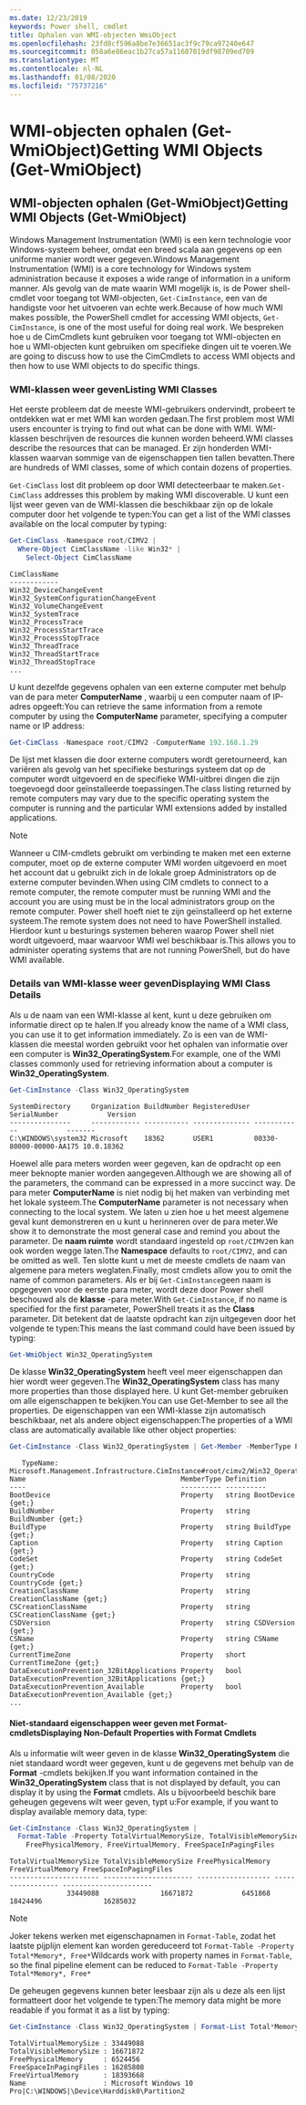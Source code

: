 ```yaml
---
ms.date: 12/23/2019
keywords: Power shell, cmdlet
title: Ophalen van WMI-objecten WmiObject
ms.openlocfilehash: 23fd8cf596a8be7e36651ac3f9c79ca97240e647
ms.sourcegitcommit: 058a6e86eac1b27ca57a11687019df98709ed709
ms.translationtype: MT
ms.contentlocale: nl-NL
ms.lasthandoff: 01/08/2020
ms.locfileid: "75737216"
---
```

# <a name="getting-wmi-objects-get-wmiobject"></a><span data-ttu-id="4d8b3-103">WMI-objecten ophalen (Get-WmiObject)</span><span class="sxs-lookup"><span data-stu-id="4d8b3-103">Getting WMI Objects (Get-WmiObject)</span></span>

## <a name="getting-wmi-objects-get-wmiobject"></a><span data-ttu-id="4d8b3-104">WMI-objecten ophalen (Get-WmiObject)</span><span class="sxs-lookup"><span data-stu-id="4d8b3-104">Getting WMI Objects (Get-WmiObject)</span></span>

<span data-ttu-id="4d8b3-105">Windows Management Instrumentation (WMI) is een kern technologie voor Windows-systeem beheer, omdat een breed scala aan gegevens op een uniforme manier wordt weer gegeven.</span><span class="sxs-lookup"><span data-stu-id="4d8b3-105">Windows Management Instrumentation (WMI) is a core technology for Windows system administration because it exposes a wide range of information in a uniform manner.</span></span> <span data-ttu-id="4d8b3-106">Als gevolg van de mate waarin WMI mogelijk is, is de Power shell-cmdlet voor toegang tot WMI-objecten, `Get-CimInstance`, een van de handigste voor het uitvoeren van echte werk.</span><span class="sxs-lookup"><span data-stu-id="4d8b3-106">Because of how much WMI makes possible, the PowerShell cmdlet for accessing WMI objects, `Get-CimInstance`, is one of the most useful for doing real work.</span></span> <span data-ttu-id="4d8b3-107">We bespreken hoe u de CimCmdlets kunt gebruiken voor toegang tot WMI-objecten en hoe u WMI-objecten kunt gebruiken om specifieke dingen uit te voeren.</span><span class="sxs-lookup"><span data-stu-id="4d8b3-107">We are going to discuss how to use the CimCmdlets to access WMI objects and then how to use WMI objects to do specific things.</span></span>

### <a name="listing-wmi-classes"></a><span data-ttu-id="4d8b3-108">WMI-klassen weer geven</span><span class="sxs-lookup"><span data-stu-id="4d8b3-108">Listing WMI Classes</span></span>

<span data-ttu-id="4d8b3-109">Het eerste probleem dat de meeste WMI-gebruikers ondervindt, probeert te ontdekken wat er met WMI kan worden gedaan.</span><span class="sxs-lookup"><span data-stu-id="4d8b3-109">The first problem most WMI users encounter is trying to find out what can be done with WMI.</span></span> <span data-ttu-id="4d8b3-110">WMI-klassen beschrijven de resources die kunnen worden beheerd.</span><span class="sxs-lookup"><span data-stu-id="4d8b3-110">WMI classes describe the resources that can be managed.</span></span> <span data-ttu-id="4d8b3-111">Er zijn honderden WMI-klassen waarvan sommige van de eigenschappen tien tallen bevatten.</span><span class="sxs-lookup"><span data-stu-id="4d8b3-111">There are hundreds of WMI classes, some of which contain dozens of properties.</span></span>

<span data-ttu-id="4d8b3-112">`Get-CimClass` lost dit probleem op door WMI detecteerbaar te maken.</span><span class="sxs-lookup"><span data-stu-id="4d8b3-112">`Get-CimClass` addresses this problem by making WMI discoverable.</span></span> <span data-ttu-id="4d8b3-113">U kunt een lijst weer geven van de WMI-klassen die beschikbaar zijn op de lokale computer door het volgende te typen:</span><span class="sxs-lookup"><span data-stu-id="4d8b3-113">You can get a list of the WMI classes available on the local computer by typing:</span></span>

```powershell
Get-CimClass -Namespace root/CIMV2 |
  Where-Object CimClassName -like Win32* |
    Select-Object CimClassName
```

```Output
CimClassName
------------
Win32_DeviceChangeEvent
Win32_SystemConfigurationChangeEvent
Win32_VolumeChangeEvent
Win32_SystemTrace
Win32_ProcessTrace
Win32_ProcessStartTrace
Win32_ProcessStopTrace
Win32_ThreadTrace
Win32_ThreadStartTrace
Win32_ThreadStopTrace
...
```

<span data-ttu-id="4d8b3-114">U kunt dezelfde gegevens ophalen van een externe computer met behulp van de para meter **ComputerName** , waarbij u een computer naam of IP-adres opgeeft:</span><span class="sxs-lookup"><span data-stu-id="4d8b3-114">You can retrieve the same information from a remote computer by using the **ComputerName** parameter, specifying a computer name or IP address:</span></span>

```powershell
Get-CimClass -Namespace root/CIMV2 -ComputerName 192.168.1.29
```

<span data-ttu-id="4d8b3-115">De lijst met klassen die door externe computers wordt geretourneerd, kan variëren als gevolg van het specifieke besturings systeem dat op de computer wordt uitgevoerd en de specifieke WMI-uitbrei dingen die zijn toegevoegd door geïnstalleerde toepassingen.</span><span class="sxs-lookup"><span data-stu-id="4d8b3-115">The class listing returned by remote computers may vary due to the specific operating system the computer is running and the particular WMI extensions added by installed applications.</span></span>

> [!NOTE]
> <span data-ttu-id="4d8b3-116">Wanneer u CIM-cmdlets gebruikt om verbinding te maken met een externe computer, moet op de externe computer WMI worden uitgevoerd en moet het account dat u gebruikt zich in de lokale groep Administrators op de externe computer bevinden.</span><span class="sxs-lookup"><span data-stu-id="4d8b3-116">When using CIM cmdlets to connect to a remote computer, the remote computer must be running WMI and the account you are using must be in the local administrators group on the remote computer.</span></span>
> <span data-ttu-id="4d8b3-117">Power shell hoeft niet te zijn geïnstalleerd op het externe systeem.</span><span class="sxs-lookup"><span data-stu-id="4d8b3-117">The remote system does not need to have PowerShell installed.</span></span> <span data-ttu-id="4d8b3-118">Hierdoor kunt u besturings systemen beheren waarop Power shell niet wordt uitgevoerd, maar waarvoor WMI wel beschikbaar is.</span><span class="sxs-lookup"><span data-stu-id="4d8b3-118">This allows you to administer operating systems that are not running PowerShell, but do have WMI available.</span></span>

### <a name="displaying-wmi-class-details"></a><span data-ttu-id="4d8b3-119">Details van WMI-klasse weer geven</span><span class="sxs-lookup"><span data-stu-id="4d8b3-119">Displaying WMI Class Details</span></span>

<span data-ttu-id="4d8b3-120">Als u de naam van een WMI-klasse al kent, kunt u deze gebruiken om informatie direct op te halen.</span><span class="sxs-lookup"><span data-stu-id="4d8b3-120">If you already know the name of a WMI class, you can use it to get information immediately.</span></span> <span data-ttu-id="4d8b3-121">Zo is een van de WMI-klassen die meestal worden gebruikt voor het ophalen van informatie over een computer is **Win32_OperatingSystem**.</span><span class="sxs-lookup"><span data-stu-id="4d8b3-121">For example, one of the WMI classes commonly used for retrieving information about a computer is **Win32_OperatingSystem**.</span></span>

```powershell
Get-CimInstance -Class Win32_OperatingSystem
```

```Output
SystemDirectory     Organization BuildNumber RegisteredUser SerialNumber            Version
---------------     ------------ ----------- -------------- ------------            -------
C:\WINDOWS\system32 Microsoft    18362       USER1          00330-80000-00000-AA175 10.0.18362
```

<span data-ttu-id="4d8b3-122">Hoewel alle para meters worden weer gegeven, kan de opdracht op een meer beknopte manier worden aangegeven.</span><span class="sxs-lookup"><span data-stu-id="4d8b3-122">Although we are showing all of the parameters, the command can be expressed in a more succinct way.</span></span>
<span data-ttu-id="4d8b3-123">De para meter **ComputerName** is niet nodig bij het maken van verbinding met het lokale systeem.</span><span class="sxs-lookup"><span data-stu-id="4d8b3-123">The **ComputerName** parameter is not necessary when connecting to the local system.</span></span> <span data-ttu-id="4d8b3-124">We laten u zien hoe u het meest algemene geval kunt demonstreren en u kunt u herinneren over de para meter.</span><span class="sxs-lookup"><span data-stu-id="4d8b3-124">We show it to demonstrate the most general case and remind you about the parameter.</span></span> <span data-ttu-id="4d8b3-125">De **naam ruimte** wordt standaard ingesteld op `root/CIMV2`en kan ook worden wegge laten.</span><span class="sxs-lookup"><span data-stu-id="4d8b3-125">The **Namespace** defaults to `root/CIMV2`, and can be omitted as well.</span></span> <span data-ttu-id="4d8b3-126">Ten slotte kunt u met de meeste cmdlets de naam van algemene para meters weglaten.</span><span class="sxs-lookup"><span data-stu-id="4d8b3-126">Finally, most cmdlets allow you to omit the name of common parameters.</span></span> <span data-ttu-id="4d8b3-127">Als er bij `Get-CimInstance`geen naam is opgegeven voor de eerste para meter, wordt deze door Power shell beschouwd als de **klasse** -para meter.</span><span class="sxs-lookup"><span data-stu-id="4d8b3-127">With `Get-CimInstance`, if no name is specified for the first parameter, PowerShell treats it as the **Class** parameter.</span></span> <span data-ttu-id="4d8b3-128">Dit betekent dat de laatste opdracht kan zijn uitgegeven door het volgende te typen:</span><span class="sxs-lookup"><span data-stu-id="4d8b3-128">This means the last command could have been issued by typing:</span></span>

```powershell
Get-WmiObject Win32_OperatingSystem
```

<span data-ttu-id="4d8b3-129">De klasse **Win32_OperatingSystem** heeft veel meer eigenschappen dan hier wordt weer gegeven.</span><span class="sxs-lookup"><span data-stu-id="4d8b3-129">The **Win32_OperatingSystem** class has many more properties than those displayed here.</span></span> <span data-ttu-id="4d8b3-130">U kunt Get-member gebruiken om alle eigenschappen te bekijken.</span><span class="sxs-lookup"><span data-stu-id="4d8b3-130">You can use Get-Member to see all the properties.</span></span> <span data-ttu-id="4d8b3-131">De eigenschappen van een WMI-klasse zijn automatisch beschikbaar, net als andere object eigenschappen:</span><span class="sxs-lookup"><span data-stu-id="4d8b3-131">The properties of a WMI class are automatically available like other object properties:</span></span>

```powershell
Get-CimInstance -Class Win32_OperatingSystem | Get-Member -MemberType Property
```

```Output
   TypeName: Microsoft.Management.Infrastructure.CimInstance#root/cimv2/Win32_OperatingSystem
Name                                      MemberType Definition
----                                      ---------- ----------
BootDevice                                Property   string BootDevice {get;}
BuildNumber                               Property   string BuildNumber {get;}
BuildType                                 Property   string BuildType {get;}
Caption                                   Property   string Caption {get;}
CodeSet                                   Property   string CodeSet {get;}
CountryCode                               Property   string CountryCode {get;}
CreationClassName                         Property   string CreationClassName {get;}
CSCreationClassName                       Property   string CSCreationClassName {get;}
CSDVersion                                Property   string CSDVersion {get;}
CSName                                    Property   string CSName {get;}
CurrentTimeZone                           Property   short CurrentTimeZone {get;}
DataExecutionPrevention_32BitApplications Property   bool DataExecutionPrevention_32BitApplications {get;}
DataExecutionPrevention_Available         Property   bool DataExecutionPrevention_Available {get;}
...
```

#### <a name="displaying-non-default-properties-with-format-cmdlets"></a><span data-ttu-id="4d8b3-132">Niet-standaard eigenschappen weer geven met Format-cmdlets</span><span class="sxs-lookup"><span data-stu-id="4d8b3-132">Displaying Non-Default Properties with Format Cmdlets</span></span>

<span data-ttu-id="4d8b3-133">Als u informatie wilt weer geven in de klasse **Win32_OperatingSystem** die niet standaard wordt weer gegeven, kunt u de gegevens met behulp van de **Format** -cmdlets bekijken.</span><span class="sxs-lookup"><span data-stu-id="4d8b3-133">If you want information contained in the **Win32_OperatingSystem** class that is not displayed by default, you can display it by using the **Format** cmdlets.</span></span> <span data-ttu-id="4d8b3-134">Als u bijvoorbeeld beschik bare geheugen gegevens wilt weer geven, typt u:</span><span class="sxs-lookup"><span data-stu-id="4d8b3-134">For example, if you want to display available memory data, type:</span></span>

```powershell
Get-CimInstance -Class Win32_OperatingSystem |
  Format-Table -Property TotalVirtualMemorySize, TotalVisibleMemorySize,
    FreePhysicalMemory, FreeVirtualMemory, FreeSpaceInPagingFiles
```

```Output
TotalVirtualMemorySize TotalVisibleMemorySize FreePhysicalMemory FreeVirtualMemory FreeSpaceInPagingFiles
---------------------- ---------------------- ------------------ ----------------- ----------------------
              33449088               16671872            6451868          18424496               16285032
```

> [!NOTE]
> <span data-ttu-id="4d8b3-135">Joker tekens werken met eigenschapnamen in `Format-Table`, zodat het laatste pijplijn element kan worden gereduceerd tot `Format-Table -Property Total*Memory*, Free*`</span><span class="sxs-lookup"><span data-stu-id="4d8b3-135">Wildcards work with property names in `Format-Table`, so the final pipeline element can be reduced to `Format-Table -Property Total*Memory*, Free*`</span></span>

<span data-ttu-id="4d8b3-136">De geheugen gegevens kunnen beter leesbaar zijn als u deze als een lijst formatteert door het volgende te typen:</span><span class="sxs-lookup"><span data-stu-id="4d8b3-136">The memory data might be more readable if you format it as a list by typing:</span></span>

```powershell
Get-CimInstance -Class Win32_OperatingSystem | Format-List Total*Memory*, Free*
```

```Output
TotalVirtualMemorySize : 33449088
TotalVisibleMemorySize : 16671872
FreePhysicalMemory     : 6524456
FreeSpaceInPagingFiles : 16285808
FreeVirtualMemory      : 18393668
Name                   : Microsoft Windows 10 Pro|C:\WINDOWS|\Device\Harddisk0\Partition2
```
